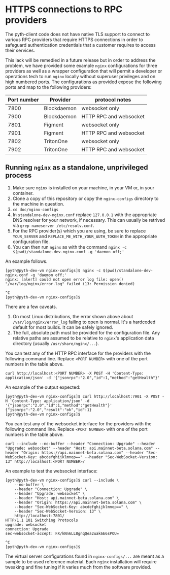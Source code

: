 # HTTPS connections to RPC providers

The pyth-client code does not have native TLS support to connect to various RPC providers that require HTTPS connections in order to safeguard authentication credentials that a customer requires to access their services.

This lack will be remedied in a future release but in order to address the problem, we have provided some example `nginx` configurations for three providers as well as a wrapper configuration that will permit a developer or operations tech to run `nginx` locally without superuser privileges and on high numbered ports.  The configurations as provided expose the following ports and map to the following providers:

| Port number | Provider | protocol notes |
| ---- | ------------ | ------------------------------- |
| 7800 | Blockdaemon | websocket only |
| 7900 | Blockdaemon | HTTP RPC and websocket |
| 7801 | Figment | websocket only |
| 7901 | Figment | HTTP RPC and websocket |
| 7802 | TritonOne | websocket only |
| 7902 | TritonOne | HTTP RPC and websocket |

## Running `nginx` as a standalone, unprivileged process

1. Make sure `nginx` is installed on your machine, in your VM or, in your container.
2. Clone a copy of this repository or copy the `nginx-configs` directory to the machine in question.
3. `cd doc/nginx-configs`
4. In `standalone-dev-nginx.conf` replace `127.0.0.1` with the appropriate DNS resolver for your network, if necessary.  This can usually be retrived via `grep nameserver /etc/resolv.conf`.
5. For the RPC provider(s) which you are using, be sure to replace `YOUR_SERVER` and `REPLACE_ME_WITH_YOUR_AUTH_TOKEN` in the appropriate configuration file.
6. You can then run `nginx` as with the command `nginx -c $(pwd)/standalone-dev-nginx.conf -g 'daemon off;'`

An example follows.

```
[pyth@pyth-dev-vm nginx-configs]$ nginx -c $(pwd)/standalone-dev-nginx.conf -g 'daemon off;'
nginx: [alert] could not open error log file: open() "/var/log/nginx/error.log" failed (13: Permission denied)

^C
[pyth@pyth-dev-vm nginx-configs]$ 
```

There are a few caveats.

1. On most Linux distributions, the error shown above about `/var/log/nginx/error_log` failing to open is normal.  It's a hardcoded default for most builds.  It can be safely ignored.
2. The full, absolute path must be provided for the configuration file.  Any relative paths are assumed to be relative to `nginx`'s application data directory (usually `/usr/share/nginx/...`).

You can test any of the HTTP RPC interface for the providers with the following command line.  Replace `<PORT NUMBER>` with one of the port numbers in the table above.

`curl http://localhost:<PORT NUMBER> -X POST -H 'Content-Type: application/json' -d '{"jsonrpc":"2.0","id":1,"method":"getHealth"}'`

An example of the output expected:

```
[pyth@pyth-dev-vm nginx-configs]$ curl http://localhost:7901 -X POST -H 'Content-Type: application/json' -d '{"jsonrpc":"2.0","id":1,"method":"getHealth"}'
{"jsonrpc":"2.0","result":"ok","id":1}
[pyth@pyth-dev-vm nginx-configs]$ 
```

You can test any of the websocket interface for the providers with the following command line.  Replace `<PORT NUMBER>` with one of the port numbers in the table above.

`curl --include --no-buffer --header "Connection: Upgrade" --header "Upgrade: websocket" --header "Host: api.mainnet-beta.solana.com" --header "Origin: https://api.mainnet-beta.solana.com" --header "Sec-WebSocket-Key: abcdefghijklmnop==" --header "Sec-WebSocket-Version: 13" http://localhost:<PORT NUMBER>/`

An example to test the websocket interface:

```
[pyth@pyth-dev-vm nginx-configs]$ curl --include \
    --no-buffer \
    --header "Connection: Upgrade" \
    --header "Upgrade: websocket" \
    --header "Host: api.mainnet-beta.solana.com" \
    --header "Origin: https://api.mainnet-beta.solana.com" \
    --header "Sec-WebSocket-Key: abcdefghijklmnop==" \
    --header "Sec-WebSocket-Version: 13" \
    http://localhost:7801/
HTTP/1.1 101 Switching Protocols
upgrade: websocket
connection: Upgrade
sec-websocket-accept: FX/kNn6LL8gnqQea2uak6E6sPOU=

^C
[pyth@pyth-dev-vm nginx-configs]$ 
```

The virtual server configurations found in `nginx-configs/...` are meant as a sample to be used reference material.  Each `nginx` installation will require tweaking and fine tuning if it varies much from the software provided.
